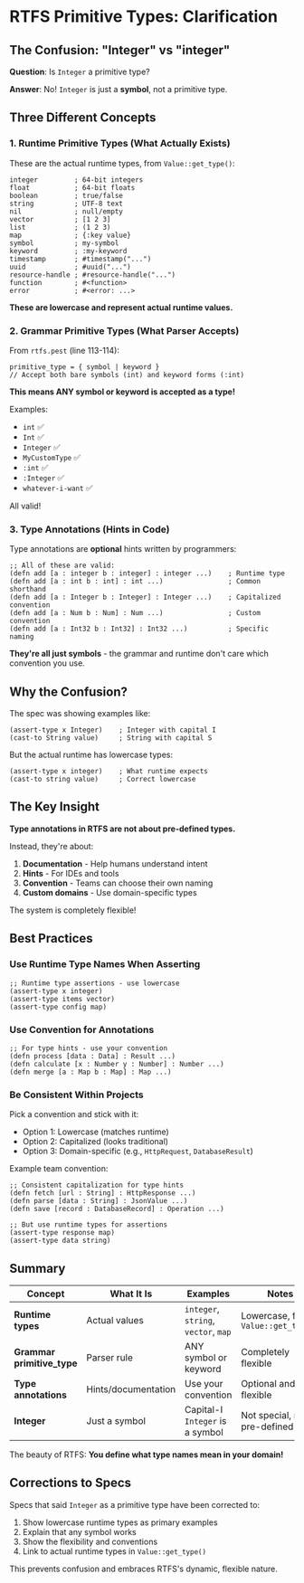 # RTFS Primitive Types: Clarification

## The Confusion: "Integer" vs "integer"

**Question**: Is `Integer` a primitive type?

**Answer**: No! `Integer` is just a **symbol**, not a primitive type.

## Three Different Concepts

### 1. Runtime Primitive Types (What Actually Exists)

These are the actual runtime types, from `Value::get_type()`:

```
integer         ; 64-bit integers
float           ; 64-bit floats
boolean         ; true/false
string          ; UTF-8 text
nil             ; null/empty
vector          ; [1 2 3]
list            ; (1 2 3)
map             ; {:key value}
symbol          ; my-symbol
keyword         ; :my-keyword
timestamp       ; #timestamp("...")
uuid            ; #uuid("...")
resource-handle ; #resource-handle("...")
function        ; #<function>
error           ; #<error: ...>
```

**These are lowercase and represent actual runtime values.**

### 2. Grammar Primitive Types (What Parser Accepts)

From `rtfs.pest` (line 113-114):

```
primitive_type = { symbol | keyword }
// Accept both bare symbols (int) and keyword forms (:int)
```

**This means ANY symbol or keyword is accepted as a type!**

Examples:
- `int` ✅
- `Int` ✅
- `Integer` ✅
- `MyCustomType` ✅
- `:int` ✅
- `:Integer` ✅
- `whatever-i-want` ✅

All valid!

### 3. Type Annotations (Hints in Code)

Type annotations are **optional** hints written by programmers:

```rtfs
;; All of these are valid:
(defn add [a : integer b : integer] : integer ...)    ; Runtime type
(defn add [a : int b : int] : int ...)                ; Common shorthand
(defn add [a : Integer b : Integer] : Integer ...)    ; Capitalized convention
(defn add [a : Num b : Num] : Num ...)                ; Custom convention
(defn add [a : Int32 b : Int32] : Int32 ...)          ; Specific naming
```

**They're all just symbols** - the grammar and runtime don't care which convention you use.

## Why the Confusion?

The spec was showing examples like:

```rtfs
(assert-type x Integer)    ; Integer with capital I
(cast-to String value)     ; String with capital S
```

But the actual runtime has lowercase types:

```rtfs
(assert-type x integer)    ; What runtime expects
(cast-to string value)     ; Correct lowercase
```

## The Key Insight

**Type annotations in RTFS are not about pre-defined types.**

Instead, they're about:
1. **Documentation** - Help humans understand intent
2. **Hints** - For IDEs and tools
3. **Convention** - Teams can choose their own naming
4. **Custom domains** - Use domain-specific types

The system is completely flexible!

## Best Practices

### Use Runtime Type Names When Asserting

```rtfs
;; Runtime type assertions - use lowercase
(assert-type x integer)
(assert-type items vector)
(assert-type config map)
```

### Use Convention for Annotations

```rtfs
;; For type hints - use your convention
(defn process [data : Data] : Result ...)
(defn calculate [x : Number y : Number] : Number ...)
(defn merge [a : Map b : Map] : Map ...)
```

### Be Consistent Within Projects

Pick a convention and stick with it:
- Option 1: Lowercase (matches runtime)
- Option 2: Capitalized (looks traditional)
- Option 3: Domain-specific (e.g., `HttpRequest`, `DatabaseResult`)

Example team convention:
```rtfs
;; Consistent capitalization for type hints
(defn fetch [url : String] : HttpResponse ...)
(defn parse [data : String] : JsonValue ...)
(defn save [record : DatabaseRecord] : Operation ...)

;; But use runtime types for assertions
(assert-type response map)
(assert-type data string)
```

## Summary

| Concept | What It Is | Examples | Notes |
|---------|-----------|----------|-------|
| **Runtime types** | Actual values | `integer`, `string`, `vector`, `map` | Lowercase, from `Value::get_type()` |
| **Grammar primitive_type** | Parser rule | ANY symbol or keyword | Completely flexible |
| **Type annotations** | Hints/documentation | Use your convention | Optional and flexible |
| **Integer** | Just a symbol | Capital-I `Integer` is a symbol | Not special, not pre-defined |

The beauty of RTFS: **You define what type names mean in your domain!**

## Corrections to Specs

Specs that said `Integer` as a primitive type have been corrected to:
1. Show lowercase runtime types as primary examples
2. Explain that any symbol works
3. Show the flexibility and conventions
4. Link to actual runtime types in `Value::get_type()`

This prevents confusion and embraces RTFS's dynamic, flexible nature.
